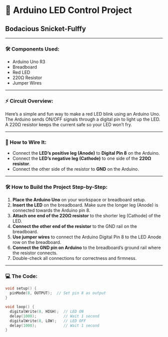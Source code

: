 # 🔌 Arduino LED Control Project  
## Bodacious Snicket-Fulffy

---

### 🛠️ Components Used:
- Arduino Uno R3  
- Breadboard  
- Red LED  
- 220Ω Resistor  
- Jumper Wires  

---

### ⚡ Circuit Overview:
Here’s a simple and fun way to make a red LED blink using an Arduino Uno. The Arduino sends ON/OFF signals through a digital pin to light up the LED. A 220Ω resistor keeps the current safe so your LED won’t fry.

---

### 🔗 How to Wire It:
- Connect the **LED’s positive leg (Anode)** to **Digital Pin 8** on the Arduino.  
- Connect the **LED’s negative leg (Cathode)** to one side of the **220Ω resistor**.  
- Connect the other side of the resistor to **GND** on the Arduino.

---

### 🛠️ How to Build the Project Step-by-Step:
1. **Place the Arduino Uno** on your workspace or breadboard setup.  
2. **Insert the LED** on the breadboard. Make sure the longer leg (Anode) is connected towards the Arduino pin 8.  
3. **Attach one end of the 220Ω resistor** to the shorter leg (Cathode) of the LED.  
4. **Connect the other end of the resistor** to the GND rail on the breadboard.  
5. **Use jumper wires** to connect the Arduino Digital Pin 8 to the LED Anode row on the breadboard.  
6. **Connect the GND pin on Arduino** to the breadboard’s ground rail where the resistor connects.  
7. Double-check all connections for correctness and firmness.

---

### 💻 The Code:

```cpp
void setup() {
  pinMode(8, OUTPUT);  // Set pin 8 as output
}

void loop() {
  digitalWrite(8, HIGH);  // LED ON
  delay(1000);            // Wait 1 second
  digitalWrite(8, LOW);   // LED OFF
  delay(1000);            // Wait 1 second
}

